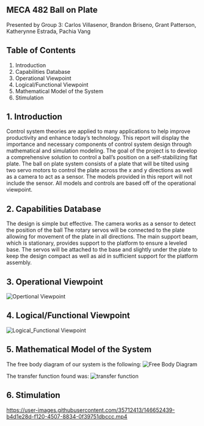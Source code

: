 ## MECA 482 Ball on Plate 
Presented by Group 3: Carlos Villasenor,
Brandon Briseno,
Grant Patterson,
Katherynne Estrada,
Pachia Vang
 

## Table of Contents 
 1. Introduction
 2. Capabilities Database 
 3. Operational Viewpoint 
 4. Logical/Functional Viewpoint 
 5. Mathematical Model of the System 
 6. Stimulation 


## 1. Introduction 
Control system theories are applied to many applications to help improve productivity and enhance today’s technology. This report will display the importance and necessary components of control system design through mathematical and simulation modeling. The goal of the project is to develop a comprehensive solution to control a ball’s position on a self-stabilizing flat plate. The ball on plate system consists of a plate that will be tilted using two servo motors to control the plate across the x and y directions as well as a camera to act as a sensor. The models provided in this report will not include the sensor. All models and controls are based off of the operational viewpoint.

## 2. Capabilities Database
The design is simple but effective.
The camera works as a sensor to detect the position of the ball
The rotary servos will be connected to the plate allowing for movement of the plate in all directions.
The main support beam, which is stationary, provides support to the platform to ensure a leveled base.
The servos will be attached to the base and slightly under the plate to keep the design compact as well as aid in sufficient support for the platform assembly. 

## 3. Operational Viewpoint 
![Opertional Viewpoint](https://user-images.githubusercontent.com/35712413/144789129-284a001f-f0cc-4ce9-9b9b-4296c430aad4.jpg)

## 4. Logical/Functional Viewpoint 
![Logical_Functional Viewpoint](https://user-images.githubusercontent.com/35712413/144789135-3cbc3698-73db-405e-968a-6798f5b5117d.jpg)

## 5. Mathematical Model of the System 
The free body diagram of our system is the following: 
![Free Body Diagram](https://user-images.githubusercontent.com/35712413/146634759-ef89ca2f-2c76-4e8e-9ba9-480f7d11f069.jpg)

The transfer function found was: 
![transfer function](https://user-images.githubusercontent.com/35712413/146634880-bc643f6d-3fa2-48f9-b059-da4296a98603.JPG)

## 6. Stimulation 

https://user-images.githubusercontent.com/35712413/146652439-b4d1e28d-f120-4507-8834-0f39751dbccc.mp4

